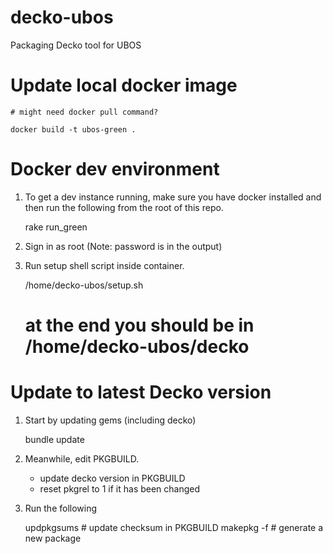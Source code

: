 # decko-ubos
Packaging Decko tool for UBOS

# Update local docker image

    # might need docker pull command?
    
    docker build -t ubos-green .

# Docker dev environment

1. To get a dev instance running, make sure you have docker installed and then run the 
following from the root of this repo.


    rake run_green

2. Sign in as root (Note: password is in the output)
3. Run setup shell script inside container.

   
    /home/decko-ubos/setup.sh

    # at the end you should be in /home/decko-ubos/decko



# Update to latest Decko version

1. Start by updating gems (including decko)


    bundle update

2. Meanwhile, edit PKGBUILD.

    - update decko version in PKGBUILD
    - reset pkgrel to 1 if it has been changed
    
3. Run the following


    updpkgsums   # update checksum in PKGBUILD
    makepkg -f   # generate a new package
    
    